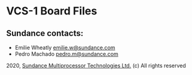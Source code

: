 # VCS-1 Board Files

## Sundance contacts: 
* Emilie Wheatly <emilie.w@sundance.com>
* Pedro Machado <pedro.m@sundance.com>

2020, [Sundance Multiprocessor Technologies Ltd.](http://www.sundance.technology/) (c) All rights reserved
